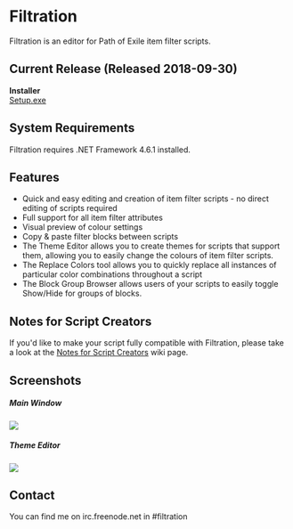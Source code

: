 # Filtration

Filtration is an editor for Path of Exile item filter scripts.

## Current Release (Released 2018-09-30)
<b>Installer</b><br>
<a href="https://github.com/ben-wallis/Filtration/releases/download/1.0.3/Setup.exe">Setup.exe</a>

## System Requirements
Filtration requires .NET Framework 4.6.1 installed.

## Features
* Quick and easy editing and creation of item filter scripts - no direct editing of scripts required
* Full support for all item filter attributes
* Visual preview of colour settings
* Copy & paste filter blocks between scripts
* The Theme Editor allows you to create themes for scripts that support them, allowing you to easily change the colours of item filter scripts.
* The Replace Colors tool allows you to quickly replace all instances of particular color combinations throughout a script
* The Block Group Browser allows users of your scripts to easily toggle Show/Hide for groups of blocks.

## Notes for Script Creators
If you'd like to make your script fully compatible with Filtration, please take a look at the [Notes for Script Creators](https://github.com/ben-wallis/Filtration/wiki/Notes-for-Script-Creators) wiki page.

## Screenshots

##### Main Window
<img src="https://i.imgur.com/d3tKEab.png" />

##### Theme Editor
<img src="https://i.imgur.com/Pi9wds1.png" />

## Contact
You can find me on irc.freenode.net in #filtration
